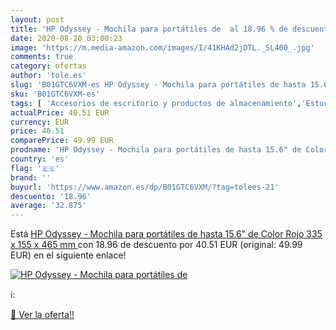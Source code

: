 ```yaml
---
layout: post
title: 'HP Odyssey - Mochila para portátiles de  al 18.96 % de descuento'
date: 2020-08-20 03:00:23
image: 'https://m.media-amazon.com/images/I/41KHAd2jDTL._SL400_.jpg'
comments: true
category: ofertas
author: 'tole.es'
slug: 'B01GTC6VXM-es HP Odyssey - Mochila para portátiles de hasta 15.6" de...'
sku: 'B01GTC6VXM-es'
tags: [ 'Accesorios de escritorio y productos de almacenamiento','Estuches escolares','Herramientas de mano para jardinería','Jardinería','Jardín','Material de oficina','Materiales, organizadores y dispensadores de escritorio','Oficina y papelería','Tijeras de podar para jardinería','mochila', ]
actualPrice: 40.51 EUR
currency: EUR
price: 40.51
comparePrice: 49.99 EUR
prodname: 'HP Odyssey - Mochila para portátiles de hasta 15.6" de Color Rojo  335 x 155 x 465 mm '
country: 'es'
flag: '🇪🇸'
brand: ''
buyurl: 'https://www.amazon.es/dp/B01GTC6VXM/?tag=tolees-21'
descuento: '18.96'
average: '32.875'
---
```


Está [HP Odyssey - Mochila para portátiles de hasta 15.6" de Color Rojo  335 x 155 x 465 mm ](https://www.amazon.es/dp/B01GTC6VXM/?tag=tolees-21) con 18.96 de descuento por 40.51 EUR (original: 49.99 EUR) en el siguiente enlace!

[![HP Odyssey - Mochila para portátiles de ](https://m.media-amazon.com/images/I/41KHAd2jDTL._SL400_.jpg)](https://www.amazon.es/dp/B01GTC6VXM/?tag=tolees-21)

ℹ️:


[🛒 Ver la oferta!!](https://www.amazon.es/dp/B01GTC6VXM/?tag=tolees-21)
